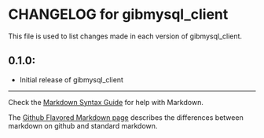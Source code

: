 # CHANGELOG for gibmysql_client

This file is used to list changes made in each version of gibmysql_client.

## 0.1.0:

* Initial release of gibmysql_client

- - -
Check the [Markdown Syntax Guide](http://daringfireball.net/projects/markdown/syntax) for help with Markdown.

The [Github Flavored Markdown page](http://github.github.com/github-flavored-markdown/) describes the differences between markdown on github and standard markdown.
